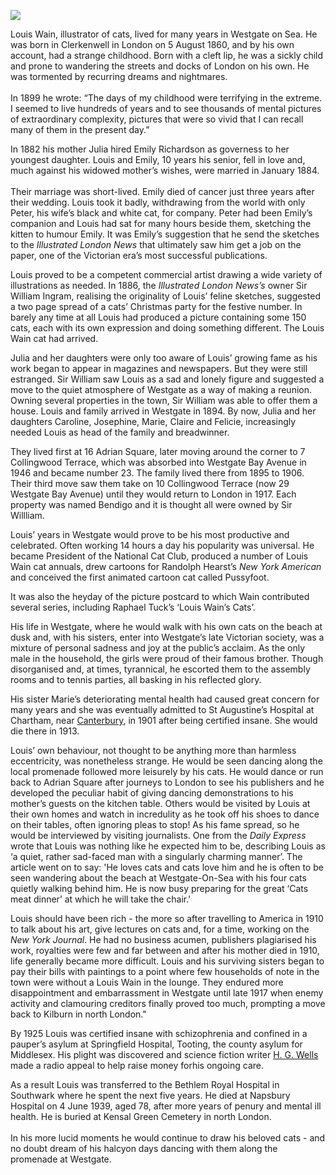 <a href="https://juncture-digital.org"><img src="https://juncture-digital.org/images/ve-button.png"></a>

<param ve-config 
       title="Louis Wain"
       author="Nick Evans"
       banner="https://upload.wikimedia.org/wikipedia/commons/1/15/Louis_Wain_The_bachelor_party.jpg" 
       layout="vertical">

Louis Wain, illustrator of cats, lived for many years in Westgate on Sea. He was born in Clerkenwell in London on 5 August 1860, and by his own account, had a strange childhood.  Born with a cleft lip, he was a sickly child and prone to wandering the streets and docks of London on his own.  He was tormented by recurring dreams and nightmares.
<br><br>
In 1899 he wrote: “The days of my childhood were terrifying in the  extreme.  I seemed to live hundreds of years and to see thousands of mental pictures of extraordinary complexity, pictures that were so vivid that I can recall many of them in the present day.”
<param ve-image url="https://upload.wikimedia.org/wikipedia/commons/f/fd/Louis_Wain_-_Lascelles.png" label="Louis Wain" attribution="Lascelles and Co., in The Book of the Cat by Frances Simpson, Public domain, via Wikimedia Commons">

In 1882 his mother Julia hired Emily Richardson as governess to her youngest daughter.  Louis and Emily, 10 years his senior, fell in love and, much against his widowed mother’s wishes, were married in January 1884.
<br><br>
Their marriage was short-lived. Emily died of cancer just three years after their wedding.  Louis took it badly, withdrawing from the world with only Peter, his wife’s black and white cat, for company.  Peter had been Emily’s companion and Louis had sat for many hours beside them, sketching the kitten to humour Emily.  It was Emily’s suggestion that he send the sketches to the _Illustrated London News_ that ultimately saw him get a job on the paper, one of the Victorian era’s most successful publications.
<param ve-image url="https://upload.wikimedia.org/wikipedia/commons/c/c7/Our_artists_-_past_and_present_-_ILN_1892-0514-0016.jpg" label="Various Illustrated London News staff, 1892" attribution="Public domain, via Wikimedia Commons">

Louis proved to be a competent commercial artist drawing a wide variety of illustrations as needed.  In 1886, the _Illustrated London News’s_ owner Sir William Ingram, realising the originality of Louis’ feline sketches, suggested a two page spread of a cats’ Christmas party for the festive number.  In barely any time at all Louis had produced a picture containing some 150 cats, each with its own expression and doing something different.  The Louis Wain cat had arrived.


Julia and her daughters were only too aware of Louis’ growing fame as his work began to appear in magazines and newspapers. 
But they were still estranged.  Sir William saw Louis as a sad and lonely figure and suggested a move to the quiet atmosphere of 
Westgate as a way of making a reunion.  Owning several properties in the town, Sir William was able to offer them a house. 
Louis and family arrived in Westgate in 1894.  By now, Julia and her daughters Caroline, Josephine, Marie, Claire and 
Felicie, increasingly needed Louis as head of the family and breadwinner.
<param ve-image url="https://upload.wikimedia.org/wikipedia/commons/8/89/Wain_cat_--_representative.jpg" label="A cat by Louis Wain" attribution="Louis Wain, Public domain, via Wikimedia Commons">

They lived first at 16 Adrian Square, later moving around the corner to 7 Collingwood Terrace, which was absorbed into 
Westgate Bay Avenue in 1946 and became number 23.  The family lived there from 1895 to 1906.  Their third move saw 
them take on 10 Collingwood Terrace (now 29 Westgate Bay Avenue) until they would return to London in 1917.
Each property was named Bendigo and it is thought all were owned by Sir Willliam.

Louis’ years in Westgate would prove to be his most 
productive and celebrated.  Often working 14 hours a 
day his popularity was universal.  He became President 
of the National Cat Club, produced a number of Louis 
Wain cat annuals, drew cartoons for Randolph Hearst’s 
_New York American_ and conceived the first animated 
cartoon cat called Pussyfoot.

It was also the heyday of the picture postcard to which Wain contributed several series, including Raphael 
Tuck’s ‘Louis Wain’s Cats’.

His life in Westgate, where he would walk with his own cats on the beach at dusk and, with his sisters, enter 
into Westgate’s late Victorian society, was a mixture of personal sadness and joy at the public’s acclaim. As the only male in the household, the girls were proud of their famous brother. Though disorganised and, at times, tyrannical, he escorted them to the assembly rooms and to tennis parties, all basking in his reflected glory.
<param ve-image url="https://upload.wikimedia.org/wikipedia/commons/e/e2/Westgate_Bay_-_geograph.org.uk_-_1931362.jpg" label="Westgate Bay" attribution="Oast House Archive, via Wikimedia Commons" license="CC BY-SA 2.0">

His sister Marie’s deteriorating mental health had caused great concern for many years and she was eventually admitted to St Augustine’s Hospital at
Chartham, near [Canterbury](/canterbury/20c-canterbury-home), in 1901 after being certified insane.  She would die there in 1913.
<param ve-image url="https://upload.wikimedia.org/wikipedia/commons/3/33/St._Augstines_Hospital_-_geograph.org.uk_-_1806075.jpg" label="St Augustine's Hospital, Chartham" attribution="David Anstiss" license="CC BY-SA 2.0">

Louis’ own behaviour, not thought to be anything more than harmless eccentricity, was nonetheless strange.  He would be seen dancing along the local 
promenade followed more leisurely by his cats.  He would dance or run back to Adrian Square after journeys to London to see his publishers and he developed the peculiar habit of giving dancing demonstrations to his mother’s guests on the kitchen table.  Others would be visited by Louis at their own 
homes and watch in incredulity as he took off his shoes to dance on their tables, often ignoring pleas to stop! 
As his fame spread, so he would be interviewed by visiting journalists.  One from the _Daily Express_ 
wrote that Louis was nothing like he expected him to be, describing Louis as ‘a quiet, rather sad-faced man with a singularly charming manner’. 
The article went on to say: 'He loves cats and cats love him and he is often to be seen wandering about the beach at Westgate-On-Sea with his four cats 
quietly walking behind him.  He is now busy preparing for the great ‘Cats meat dinner’ at which he will take the chair.'
<param ve-image url="https://upload.wikimedia.org/wikipedia/commons/e/ec/L._Wain%27s_kaleidoscope_cat_II.jpg" label="Kaleidoscope Cat, 1910s" attribution="Louis Wain, Public domain, via Wikimedia Commons"

Louis should have been rich - the more so after travelling to America in 1910 to talk about his art, 
give lectures on cats and, for a time, working on the _New York Journal_.  He had no business acumen, publishers plagiarised his work, royalties were few 
and far between and after his mother died in 1910, life generally became more difficult.  Louis and his 
surviving sisters began to pay their bills with paintings to a point where few households of note in 
the town were without a Louis Wain in the lounge. They endured more disappointment and embarrassment in Westgate until late 1917 when 
enemy activity and clamouring creditors finally proved too much, prompting a move back to Kilburn in north London."  
<param ve-image url="https://upload.wikimedia.org/wikipedia/commons/e/e2/Carol_Singing_by_Louis_William_Wain%2C_watercolor.jpg" label="Carol singing by Louis William Wain" attribution="Louis William Wain, Public domain, via Wikimedia Commons"> 

By 1925 Louis was certified insane with schizophrenia and confined in a pauper’s asylum at Springfield Hospital, Tooting, 
the county asylum for Middlesex. His plight was discovered and science fiction writer [H. G. Wells](/20c/20c-wellshg-biography) made a radio appeal to help raise money forhis ongoing care.
<param ve-image url="https://upload.wikimedia.org/wikipedia/commons/1/12/Louis_wain_cats.png" label="6 paintings of cats by Louis Wain with an increasing degree of abstractedness, attributed by some to his suffering from schizophrenia c. 1886 - 1939" attribution="Louis Wain, Public domain, via Wikimedia Commons">

As a result Louis was transferred to the Bethlem Royal Hospital in Southwark where he spent the next five years.  He died at 
Napsbury Hospital on 4 June 1939, aged 78, after more years of penury and mental ill health.  He is buried at Kensal Green 
Cemetery in north London.
<br><br>
In his more lucid moments he would continue to draw his beloved cats - and no doubt dream of his halcyon days dancing with them along the promenade at Westgate.
<param ve-image url="https://upload.wikimedia.org/wikipedia/commons/0/0d/Bethlem_Royal_Hospital_Main_building_view_1.jpg" label="Bethlem Royal Hospital" attribution="SLaMNHSFT, via Wikimedia Commons" license="CC BY-SA 3.0">
